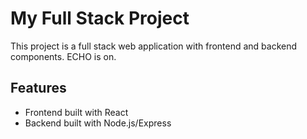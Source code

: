 # My Full Stack Project 
 
This project is a full stack web application with frontend and backend components. 
ECHO is on.
## Features 
- Frontend built with React 
- Backend built with Node.js/Express 
